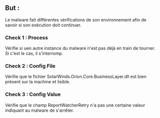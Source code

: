 ## But :

Le malware fait différentes vérifications de son environnement afin de savoir si son exécution doit continuer.

### Check 1 : Process

Vérifie si uen autre instance du malware n'est pas déjà en train de tourner. Si c'est le cas, il s'interromp.

### Check 2 : Config File

Vérifie que le fichier SolarWinds.Orion.Core.BusinessLayer.dll est bien présent sur la machine et lisible.

### Check 3 : Config Value

Vérifie que le champ ReportWatcherRetry n'a pas une certaine valeur indiquant au malware de s'arrêter.